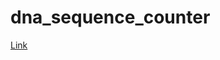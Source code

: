 # dna_sequence_counter

[Link](https://share.streamlit.io/austine316/dna_sequence_counter/main/dna_app.py)
